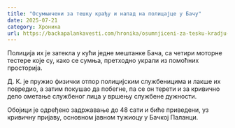 ```yaml
---
title: "Осумњичени за тешку крађу и напад на полицајце у Бачу"
date: 2025-07-21
category: Хроника
url: https://backapalankavesti.com/hronika/osumnjiceni-za-tesku-kradju-i-napad-na-policajce-u-bacu/
---
```


Полиција их је затекла у кући једне мештанке Бача, са четири моторне тестере које су, како се сумња, претходно украли из помоћних просторија.

Д. К. је пружио физички отпор полицијским службеницима и лакше их повредио, а затим покушао да побегне, па се он терети и за кривично дело ометање службеног лица у вршењу службене дужности.

Обојици је одређено задржавање до 48 сати и биће приведени, уз кривичну пријаву, основном јавном тужиоцу у Бачкој Паланци.
